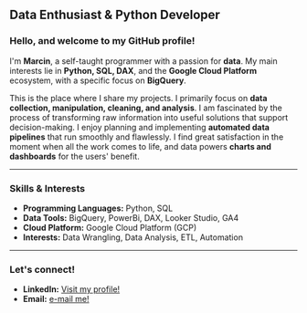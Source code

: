 ## **Data Enthusiast & Python Developer**

### Hello, and welcome to my GitHub profile!

I'm **Marcin**, a self-taught programmer with a passion for **data**. My main interests lie in **Python, SQL, DAX**, and the **Google Cloud Platform** ecosystem, with a specific focus on **BigQuery**.

This is the place where I share my projects. I primarily focus on **data collection, manipulation, cleaning, and analysis**. I am fascinated by the process of transforming raw information into useful solutions that support decision-making. I enjoy planning and implementing **automated data pipelines** that run smoothly and flawlessly. I find great satisfaction in the moment when all the work comes to life, and data powers **charts and dashboards** for the users' benefit.

---
### Skills & Interests
* **Programming Languages:** Python, SQL
* **Data Tools:** BigQuery, PowerBi, DAX, Looker Studio, GA4
* **Cloud Platform:** Google Cloud Platform (GCP)
* **Interests:** Data Wrangling, Data Analysis, ETL, Automation

---
### Let's connect!
* **LinkedIn:** [Visit my profile!](linkedin.com/in/marcin-borowski-a77ba4158)
* **Email:** [e-mail me!](mailto:marcin.borowski84@gmail.com)

<!---
MrSz-84/MrSz-84 is a ✨ special ✨ repository because its `README.md` (this file) appears on your GitHub profile.
You can click the Preview link to take a look at your changes.
--->
